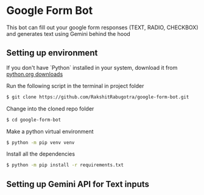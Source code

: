 # Google Form Bot

<p align="justify">This bot can fill out your google form responses (TEXT, RADIO, CHECKBOX) and generates text using Gemini behind the hood</p>

## Setting up environment

<p>If you don't have `Python` installed in your system, download it from <a href='https://python.org/downloads'>python.org downloads</a></p>

Run the following script in the terminal in project folder

```bash
$ git clone https://github.com/RakshitRabugotra/google-form-bot.git
```

Change into the cloned repo folder

```bash
$ cd google-form-bot
```

Make a python virtual environment

```bash
$ python -m pip venv venv
```

Install all the dependencies

```bash
$ python -m pip install -r requirements.txt
```

## Setting up Gemini API for Text inputs
